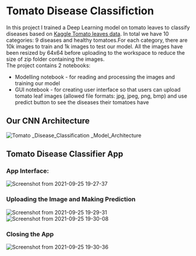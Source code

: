 # Tomato Disease Classifiction
In this project I trained a Deep Learning model on tomato leaves to classify diseases based on [Kaggle Tomato leaves data](https://www.kaggle.com/kaustubhb999/tomatoleaf). In total we have 10 categories: 9 diseases and healthy tomatoes.For each category, there are 10k images to train and 1k images to test our model. All the images have been resized by 64x64 before uploading to the workspace to reduce the size of zip folder containing the images. <br />The project contains 2 notebooks: <br />
* Modelling notebook - for reading and processing the images and training our model <br />
* GUI notebook - for creating user interface so that users can upload tomato leaf images (allowed file formats: jpg, jpeg, png, bmp) and use predict button to see the diseases their tomatoes have

## Our CNN Architecture
![Tomato _Disease_Classification _Model_Architecture](https://user-images.githubusercontent.com/53794602/134776776-c434757a-98d2-45c6-ba83-7b251f0ebc39.png)

## Tomato Disease Classifier App
### App Interface:
![Screenshot from 2021-09-25 19-27-37](https://user-images.githubusercontent.com/53794602/134777446-acbe21e9-9aee-449f-819e-902952e4c565.png)
### Uploading the Image and Making Prediction
![Screenshot from 2021-09-25 19-29-31](https://user-images.githubusercontent.com/53794602/134777509-a97af4a1-d91c-489e-9884-d3960aa9a802.png)
![Screenshot from 2021-09-25 19-30-08](https://user-images.githubusercontent.com/53794602/134777517-25a7a5b5-191c-4a27-bd3d-b8970ce8dbc9.png)
### Closing the App
![Screenshot from 2021-09-25 19-30-36](https://user-images.githubusercontent.com/53794602/134777527-209f989b-0b82-4576-a036-a7633f29b389.png)

